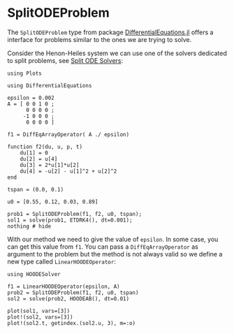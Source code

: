 # SplitODEProblem

The `SplitODEProblem` type from package [DifferentialEquations.jl](https://diffeq.sciml.ai/stable/types/split_ode_types/) offers a interface for problems similar to the ones we are trying to solve.

Consider the Henon-Heiles system we can use one of the solvers dedicated to split problems, see [Split ODE Solvers](https://diffeq.sciml.ai/stable/solvers/split_ode_solve/#split_ode_solve):

```@setup 4
using Plots
```

```@example 4
using DifferentialEquations

epsilon = 0.002
A = [ 0 0 1 0 ;
      0 0 0 0 ;
     -1 0 0 0 ;
      0 0 0 0 ]

f1 = DiffEqArrayOperator( A ./ epsilon)

function f2(du, u, p, t)
    du[1] = 0
    du[2] = u[4]
    du[3] = 2*u[1]*u[2]
    du[4] = -u[2] - u[1]^2 + u[2]^2 
end

tspan = (0.0, 0.1)

u0 = [0.55, 0.12, 0.03, 0.89]

prob1 = SplitODEProblem(f1, f2, u0, tspan);
sol1 = solve(prob1, ETDRK4(), dt=0.001);
nothing # hide
```
With our method we need to give the value of `epsilon`. In some case, you can get this value from `f1`.
You can pass a `DiffEqArrayOperator` as argument to the problem but the method is not always valid 
so we define a new type called `LinearHOODEOperator`:

```@example 4
using HOODESolver

f1 = LinearHOODEOperator(epsilon, A)
prob2 = SplitODEProblem(f1, f2, u0, tspan)
sol2 = solve(prob2, HOODEAB(), dt=0.01)

plot(sol1, vars=[3])
plot!(sol2, vars=[3])
plot!(sol2.t, getindex.(sol2.u, 3), m=:o)
```
